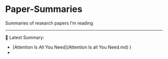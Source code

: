 # Paper-Summaries
Summaries of research papers I’m reading


---

📄 Latest Summary:
- [Attention Is All You Need](Attention Is all You Need.md)
)
- 
